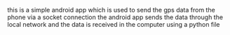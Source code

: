 this is a simple android app which is used to send the gps data from the phone via a socket connection
the android app sends the data through the local network
and the data is received in the computer using a python file
